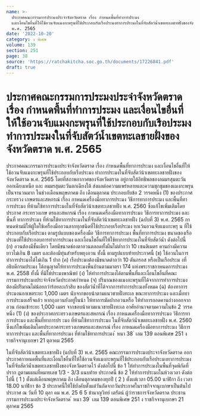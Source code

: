 ```yaml
---
name: >-
  ประกาศคณะกรรมการประมงประจำจังหวัดตราด เรื่อง กำหนดพื้นที่ทำการประมง
  และเงื่อนไขอื่นที่ให้ใช้อวนจับแมงกะพรุนที่ใช้ประกอบกับเรือประมงทำการประมงในที่จับสัตว์น้ำเขตทะเลชายฝั่งของจังหวัดตราด
  พ.ศ. 2565
date: '2022-10-20'
category: ง พิเศษ
volume: 139
section: 251
page: 38
source: 'https://ratchakitcha.soc.go.th/documents/17226841.pdf'
draft: true
---
```


# ประกาศคณะกรรมการประมงประจำจังหวัดตราด เรื่อง กำหนดพื้นที่ทำการประมง และเงื่อนไขอื่นที่ให้ใช้อวนจับแมงกะพรุนที่ใช้ประกอบกับเรือประมงทำการประมงในที่จับสัตว์น้ำเขตทะเลชายฝั่งของจังหวัดตราด พ.ศ. 2565

ประกาศคณะกรรมการประมงประจำจังหวัดตราด เรื่อง กำหนดพื้นที่ทาการประมง และเงื่อนไขอื่นที่ให้ใช้อวนจับแมงกะพรุนที่ใช้ประกอบกับเรือประมง ทำการประมงในที่จับสัตว์น้าเขตทะเลชายฝั่งของจังหวัดตราด พ.ศ. 2565 โดยที่สภาพอากาศของจังหวัดตราด อยู่ภายใต้อิทธิพลของลมมรสุมตะวันออกเฉียงเหนือ และ ลมมรสุมตะวันตกเฉียงใต้ ส่งผลต่อความแพร่หลายและความชุกชุมของแมงกะพรุนเป็นจานวนมาก ในช่วงเดือนพฤษภาคม ถึง เดือนตุลาคม ประกอบกับข้อ 2 วรรคหนึ่ง (1) ของประกาศกระทรวง เกษตรและสหกรณ์ เรื่อง กาหนดเครื่องมือทาการประมง วิธีการทาการประมง และพื้นที่ทาการประมง ที่ห้ามใช้ทาการประมงในที่จับสัตว์น้าเขตทะเลชายฝั่ง พ.ศ. 2560 ซึ่งแก้ไขเพิ่มเติมโดยประกาศ กระทรวงเกษ ตรและสหกรณ์ เรื่อง กาหนดเครื่องมือทาการประมง วิธีการทาการประมง และพื้นที่ ทาการประมง ที่ห้ามใช้ทาการประมงในที่จับสัตว์น้าเขตทะเลชายฝั่ง (ฉบับที่ 3) พ.ศ. 2565 กาหนดห้ามมิให้ผู้ใดใช้เครื่องมืออวนลากทุกชนิดที่ใช้ประกอบเรือประมง ยกเว้นอวนจับแมงกะพรุ น ที่ใช้ประกอบกับเรือประมง ตามรูปแบบของเครื่องมือ วิธีการทาการประมง พื้นที่ทาการประมง ขนาดของเรือประมงที่ใช้ประกอบการทำการประมง และเงื่อนไขอื่นที่ให้ใช้ทาการประมงในที่จับสัตว์น้ำ ดังต่อไปนี้ (ก) อวนต้องมีชั้นเดียว โดยมีขนาดช่องตาอวนตลอดทั้งผืนไม่ต่ำกว่า 10 เซนติเมตร คานถ่างมีความยาวไม่เกิน 8 เมตร และต้องมีทุ่นสำหรับพยุงอวน ทั้งนี้ ตามรูปแบบท้ายประกาศนี้ (ข) ใช้อวนในการทำการประมงได้ไม่เกิน 1 ปาก (ค) เรือประมงต้องมีขนาดต่ากว่า 10 ตันกรอส หรือเป็นเรือประม งที่อธิบดีกรมประมง ได้อนุญาตให้ทาการประมงพื้นบ้านตามมาตรา 174 แห่งพระราชกาหนดการประมง พ.ศ. 2558 ทั้งนี้ ที่มิใช่ประมงพาณิชย์ (ง) ให้ทำการประมงได้ตามพื้นที่และเงื่อนไขอื่นที่คณะกรรมการประมงประจำจังหวัดประกาศกำหนด (จ) ปริมาณของแมงกะพรุนที่ได้จากการทำการประมง ต้องมีปริมาณไม่น้อยกว่าร้อยละเก้าสิบ ของสัตว์น้ำที่ได้จากการทำการประมงทั้งหมด (ฉ) ต้องทาการประมงนอกเขตระยะ 1,000 เมตร นับจากขอบน้าตามแนวชายฝั่งทะเล ขณะทาการประมง และเมื่อทาการประมงเสร็จแล้ว หากถุงอวนยังอยู่ในน้า ให้ทาการมัดปากอวนหรือ ให้ทำการถอดคานถ่างออกจากอวน ก่อนเข้าระยะ 1,000 เมตร จากขอบน้าตามแนวชายฝั่งทะเล อาศัยอำนาจตามความในข้อ 2 วรรคหนึ่ง (1) (ง) ของประกาศกระทรวงเกษตรและสหกรณ์ เรื่อง กาหนดเครื่องมือทาการประมง วิธีการทาการประมง และพื้นที่ทาการปร ะมง ที่ห้ามใช้ทาการประมง ในที่จับสัตว์น้ำเขตทะเลชายฝั่ง พ.ศ. 2560 ซึ่งแก้ไขเพิ่มเติมโดยประกาศกระทรวงเกษตรและสหกรณ์ เรื่อง กาหนดเครื่องมือทาการประมง วิธีการทาการประมง และพื้นที่ทาการประมง ที่ห้ามใช้ทาการประมง ้ หนา 38 ่ เลม 139 ตอนพิเศษ 251 ง ราชกิจจานุเบกษา 21 ตุลาคม 2565

ในที่จับสัตว์น้าเขตทะเลชายฝั่ง (ฉบับที่ 3) พ.ศ. 2565 คณะกรรมการประมงประจาจังหวัดตราด ออกประกาศกาหนดพื้นที่และเงื่อนไขอื่นที่ให้ใช้อวนจับแมงกะพรุนที่ใช้ประกอบกับเรือประมงทาการประมง ในที่จับสัตว์น้ำเขตทะเลชายฝั่งของจังหวัดตราดไว้ ดังต่อไปนี้ ข้อ 1 ให้ทำการประมงในพื้นที่จุดพิกัดที่ปราก ฏตามแผนที่หมายเลข 1/3 - 3/3 แนบท้าย ประกาศนี้ ข้อ 2 ให้ทำการประมงในห้วงเวลา ดังต่อไปนี้ ( 1 ) ตั้งแต่เดือนพฤษภาคม ถึง เดือนตุลาคมของทุกปี ( 2 ) ตั้งแต่เวลา 05.00 นาฬิกา ถึง เวลา 18.00 นาฬิกา ข้อ 3 ประกาศนี้ให้ใช้บังคับตั้งแต่วันถัดจากวันประกาศในราชกิจจานุเบกษาเป็นต้นไป ประกาศ ณ วันที่ 10 ตุลา คม พ.ศ. 25 6 5 ชำนาญวิทย์ เตรัตน์ ผู้ว่าราชการจังหวัดตราด ประธานกรรมการประมงประจำจังหวัดตราด ้ หนา 39 ่ เลม 139 ตอนพิเศษ 251 ง ราชกิจจานุเบกษา 21 ตุลาคม 2565













